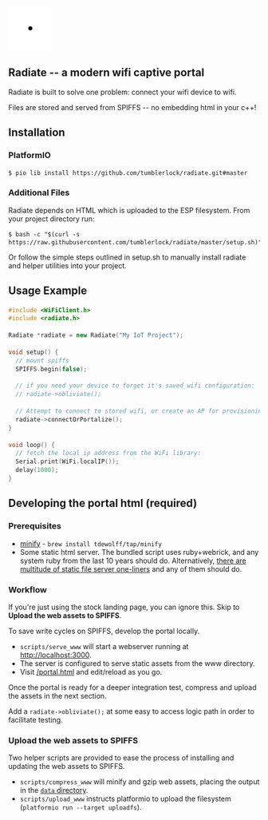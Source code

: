 ![](logo.svg)

## Radiate -- a modern wifi captive portal

Radiate is built to solve one problem: connect your wifi device to wifi.

Files are stored and served from SPIFFS -- no embedding html in your c++!

## Installation

### PlatformIO

```console
$ pio lib install https://github.com/tumblerlock/radiate.git#master
```

### Additional Files

Radiate depends on HTML which is uploaded to the ESP filesystem. From your project directory run:

```console
$ bash -c "$(curl -s https://raw.githubusercontent.com/tumblerlock/radiate/master/setup.sh)"
```

Or follow the simple steps outlined in setup.sh to manually install radiate and helper utilities into your project.

## Usage Example

```cpp
#include <WiFiClient.h>
#include <radiate.h>

Radiate *radiate = new Radiate("My IoT Project");

void setup() {
  // mount spiffs
  SPIFFS.begin(false);
  
  // if you need your device to forget it's saved wifi configuration:
  // radiate->obliviate();
  
  // Attempt to connect to stored wifi, or create an AP for provisioning:
  radiate->connectOrPortalize();
}

void loop() {
  // fetch the local ip address from the WiFi library:
  Serial.print(WiFi.localIP());
  delay(1000);
}
```

## Developing the portal html (required)

### Prerequisites

- [minify](https://github.com/tdewolff/minify) - `brew install tdewolff/tap/minify`
- Some static html server. The bundled script uses ruby+webrick, and any system ruby from the last 10 years should do. Alternatively, [there are multitude of static file server one-liners](https://gist.github.com/willurd/5720255) and any of them should do.

### Workflow

If you're just using the stock landing page, you can ignore this. Skip to **Upload the web assets to SPIFFS**.

To save write cycles on SPIFFS, develop the portal locally. 

 - `scripts/serve_www` will start a webserver running at [http://localhost:3000](http://localhost:3000).
 - The server is configured to serve static assets from the www directory. 
 - Visit [/portal.html](http://localhost:3000/portal.html) and edit/reload as you go.

Once the portal is ready for a deeper integration test, compress and upload the assets in the next section.

Add a `radiate->obliviate();` at some easy to access logic path in order to facilitate testing.

### Upload the web assets to SPIFFS

Two helper scripts are provided to ease the process of installing and updating the web assets to SPIFFS.

- `scripts/compress_www` will minify and gzip web assets, placing the output in the [`data` directory](https://docs.platformio.org/en/latest/platforms/espressif32.html#uploading-files-to-file-system-spiffs).
- `scripts/upload_www` instructs platformio to upload the filesystem (`platformio run --target uploadfs`).
